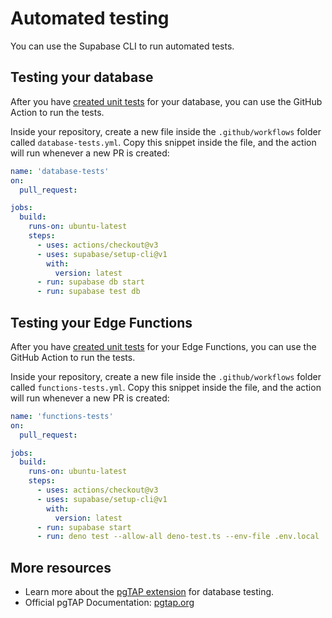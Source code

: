 # Automated testing

You can use the Supabase CLI to run automated tests. 

## Testing your database

After you have [created unit tests](https://supabase.com/docs/guides/database/testing) for your database, you can use the GitHub Action to run the tests.

Inside your repository, create a new file inside the `.github/workflows` folder called `database-tests.yml`. Copy this snippet inside the file, and the action will run whenever a new PR is created:

```yaml
name: 'database-tests'
on:
  pull_request:

jobs:
  build:
    runs-on: ubuntu-latest
    steps:
      - uses: actions/checkout@v3
      - uses: supabase/setup-cli@v1
        with:
          version: latest
      - run: supabase db start
      - run: supabase test db

```

## Testing your Edge Functions

After you have [created unit tests](https://supabase.com/docs/guides/functions/unit-test) for your Edge Functions, you can use the GitHub Action to run the tests.

Inside your repository, create a new file inside the `.github/workflows` folder called `functions-tests.yml`. Copy this snippet inside the file, and the action will run whenever a new PR is created:

```yaml
name: 'functions-tests'
on:
  pull_request:

jobs:
  build:
    runs-on: ubuntu-latest
    steps:
      - uses: actions/checkout@v3
      - uses: supabase/setup-cli@v1
        with:
          version: latest
      - run: supabase start
      - run: deno test --allow-all deno-test.ts --env-file .env.local

```

## More resources

- Learn more about the [pgTAP extension](https://supabase.com/docs/guides/database/extensions/pgtap) for database testing.
- Official pgTAP Documentation: [pgtap.org](https://pgtap.org/)
